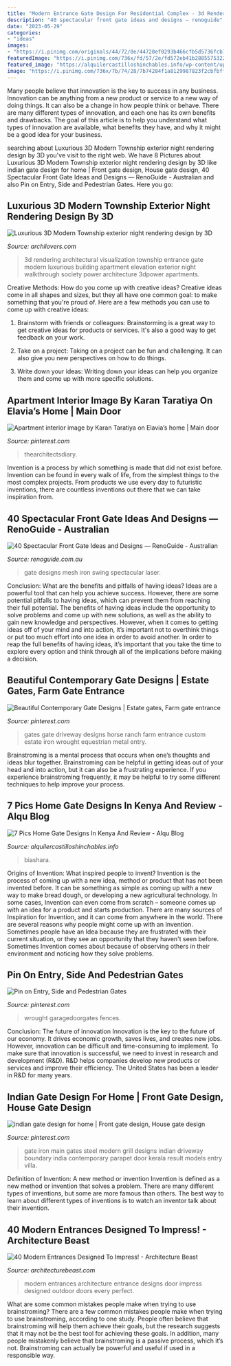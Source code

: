 ```yaml
---
title: "Modern Entrance Gate Design For Residential Complex - 3d Rendering Architectural Visualization Township Entrance Gate Modern Luxurious Building Apartment Elevation Exterior Night Walkthrough Society Power Architecture 3dpower Apartments"
description: "40 spectacular front gate ideas and designs — renoguide"
date: "2023-05-29"
categories:
- "ideas"
images:
- "https://i.pinimg.com/originals/44/72/0e/44720ef0293b466cfb5d5736fcb753ff.jpg"
featuredImage: "https://i.pinimg.com/736x/fd/57/2e/fd572eb41b2885575322a20989e10fa0.jpg"
featured_image: "https://alquilercastilloshinchables.info/wp-content/uploads/2020/06/Automatic-electric-Gates-Kenya-–-Top-Security-Technologies.png"
image: "https://i.pinimg.com/736x/7b/74/28/7b74284f1a8129987823f2cbfbff3723.jpg"
---
```



Many people believe that innovation is the key to success in any business. Innovation can be anything from a new product or service to a new way of doing things. It can also be a change in how people think or behave. There are many different types of innovation, and each one has its own benefits and drawbacks. The goal of this article is to help you understand what types of innovation are available, what benefits they have, and why it might be a good idea for your business.

	

		
searching about Luxurious 3D Modern Township exterior night rendering design by 3D you've visit to the right web. We have 8 Pictures about Luxurious 3D Modern Township exterior night rendering design by 3D like indian gate design for home | Front gate design, House gate design, 40 Spectacular Front Gate Ideas and Designs — RenoGuide - Australian and also Pin on Entry, Side and Pedestrian Gates. Here you go:
		
    
## Luxurious 3D Modern Township Exterior Night Rendering Design By 3D

<img loading=lazy src="https://cdn.archilovers.com/projects/b_730_95fee3af-5d99-4195-ab69-35532632b883.jpg" onerror="this.onerror=null;this.src='https://tse3.mm.bing.net/th?id=OIP.14-RCQ3UqnmopdnwOtPxSAHaEK&amp;pid=15.1';" alt="Luxurious 3D Modern Township exterior night rendering design by 3D">

_Source: archilovers.com_

>3d rendering architectural visualization township entrance gate modern luxurious building apartment elevation exterior night walkthrough society power architecture 3dpower apartments. 

	

Creative Methods: How do you come up with creative ideas?
Creative ideas come in all shapes and sizes, but they all have one common goal: to make something that you're proud of. Here are a few methods you can use to come up with creative ideas:
1. Brainstorm with friends or colleagues: Brainstorming is a great way to get creative ideas for products or services. It's also a good way to get feedback on your work.

2. Take on a project: Taking on a project can be fun and challenging. It can also give you new perspectives on how to do things.

3. Write down your ideas: Writing down your ideas can help you organize them and come up with more specific solutions.

    
## Apartment Interior Image By Karan Taratiya On Elavia’s Home | Main Door

<img loading=lazy src="https://i.pinimg.com/originals/44/72/0e/44720ef0293b466cfb5d5736fcb753ff.jpg" onerror="this.onerror=null;this.src='https://tse2.mm.bing.net/th?id=OIP.CA8eBlzZASB0HJD2coDIKAHaJ3&amp;pid=15.1';" alt="Apartment interior image by Karan Taratiya on Elavia’s home | Main door">

_Source: pinterest.com_

>thearchitectsdiary. 

	

Invention is a process by which something is made that did not exist before. Invention can be found in every walk of life, from the simplest things to the most complex projects. From products we use every day to futuristic inventions, there are countless inventions out there that we can take inspiration from.

    
## 40 Spectacular Front Gate Ideas And Designs — RenoGuide - Australian

<img loading=lazy src="https://images.squarespace-cdn.com/content/v1/55bebb51e4b036c52ebe8c45/1553554093677-ZW5U9B7LMQ6ZP39F1ES1/ke17ZwdGBToddI8pDm48kEH0YThi_jOUuR-U-cnAcb1Zw-zPPgdn4jUwVcJE1ZvWQUxwkmyExglNqGp0IvTJZUJFbgE-7XRK3dMEBRBhUpy447-SdJl59XH70ZCNpWHK9FAHHFPtjhhWB8D48OQUFzW68Yi5TkK-eBdm8VBv1mw/iron+mesh+swing+gate" onerror="this.onerror=null;this.src='https://tse2.mm.bing.net/th?id=OIP.z_zVCQP0QJtZIGrdWCylCwHaLH&amp;pid=15.1';" alt="40 Spectacular Front Gate Ideas and Designs — RenoGuide - Australian">

_Source: renoguide.com.au_

>gate designs mesh iron swing spectacular laser. 

	

Conclusion: What are the benefits and pitfalls of having ideas?
Ideas are a powerful tool that can help you achieve success. However, there are some potential pitfalls to having ideas, which can prevent them from reaching their full potential. The benefits of having ideas include the opportunity to solve problems and come up with new solutions, as well as the ability to gain new knowledge and perspectives. However, when it comes to getting ideas off of your mind and into action, it’s important not to overthink things or put too much effort into one idea in order to avoid another. In order to reap the full benefits of having ideas, it’s important that you take the time to explore every option and think through all of the implications before making a decision.

    
## Beautiful Contemporary Gate Designs | Estate Gates, Farm Gate Entrance

<img loading=lazy src="https://i.pinimg.com/736x/7b/74/28/7b74284f1a8129987823f2cbfbff3723.jpg" onerror="this.onerror=null;this.src='https://tse4.mm.bing.net/th?id=OIP.eye6q-MlxDkIlhFBztjCHwHaFa&amp;pid=15.1';" alt="Beautiful Contemporary Gate Designs | Estate gates, Farm gate entrance">

_Source: pinterest.com_

>gates gate driveway designs horse ranch farm entrance custom estate iron wrought equestrian metal entry. 

	

Brainstroming is a mental process that occurs when one’s thoughts and ideas blur together. Brainstroming can be helpful in getting ideas out of your head and into action, but it can also be a frustrating experience. If you experience brainstroming frequently, it may be helpful to try some different techniques to help improve your process.

    
## 7 Pics Home Gate Designs In Kenya And Review - Alqu Blog

<img loading=lazy src="https://alquilercastilloshinchables.info/wp-content/uploads/2020/06/Automatic-electric-Gates-Kenya-–-Top-Security-Technologies.png" onerror="this.onerror=null;this.src='https://tse2.mm.bing.net/th?id=OIP.97uiulyutxrvWGQL0K0dMwHaJ4&amp;pid=15.1';" alt="7 Pics Home Gate Designs In Kenya And Review - Alqu Blog">

_Source: alquilercastilloshinchables.info_

>biashara. 

	

Origins of Invention: What inspired people to invent?
Invention is the process of coming up with a new idea, method or product that has not been invented before. It can be something as simple as coming up with a new way to make bread dough, or developing a new agricultural technology. In some cases, Invention can even come from scratch – someone comes up with an idea for a product and starts production. There are many sources of Inspiration for Invention, and it can come from anywhere in the world.
There are several reasons why people might come up with an Invention. Sometimes people have an Idea because they are frustrated with their current situation, or they see an opportunity that they haven't seen before. Sometimes Invention comes about because of observing others in their environment and noticing how they solve problems.

    
## Pin On Entry, Side And Pedestrian Gates

<img loading=lazy src="https://i.pinimg.com/originals/f5/d5/4d/f5d54dd02e361fc7ba772fc98d7aa887.jpg" onerror="this.onerror=null;this.src='https://tse1.mm.bing.net/th?id=OIP.ZjkNo_0KRt48tJmAPNUJGwHaJ4&amp;pid=15.1';" alt="Pin on Entry, Side and Pedestrian Gates">

_Source: pinterest.com_

>wrought garagedoorgates fences. 

	

Conclusion: The future of innovation
Innovation is the key to the future of our economy. It drives economic growth, saves lives, and creates new jobs. However, innovation can be difficult and time-consuming to implement. To make sure that innovation is successful, we need to invest in research and development (R&D). R&D helps companies develop new products or services and improve their efficiency.
The United States has been a leader in R&D for many years.

    
## Indian Gate Design For Home | Front Gate Design, House Gate Design

<img loading=lazy src="https://i.pinimg.com/736x/fd/57/2e/fd572eb41b2885575322a20989e10fa0.jpg" onerror="this.onerror=null;this.src='https://tse1.mm.bing.net/th?id=OIP.cHStFjH7LZyWR92UPuVrpgHaFj&amp;pid=15.1';" alt="indian gate design for home | Front gate design, House gate design">

_Source: pinterest.com_

>gate iron main gates steel modern grill designs indian driveway boundary india contemporary parapet door kerala result models entry villa. 

	

Definition of Invention: A new method or invention
Invention is defined as a new method or invention that solves a problem. There are many different types of inventions, but some are more famous than others. The best way to learn about different types of inventions is to watch an inventor talk about their invention.

    
## 40 Modern Entrances Designed To Impress! - Architecture Beast

<img loading=lazy src="https://architecturebeast.com/wp-content/uploads/2014/03/40_Modern_Entrances_Designed_To_Impress_featured_on_architecture_beast_32.jpg" onerror="this.onerror=null;this.src='https://tse3.mm.bing.net/th?id=OIP.zDR3NGb61uyOBkA1kFISLQHaKa&amp;pid=15.1';" alt="40 Modern Entrances Designed To Impress! - Architecture Beast">

_Source: architecturebeast.com_

>modern entrances architecture entrance designs door impress designed outdoor doors every perfect. 

	

What are some common mistakes people make when trying to use brainstroming?
There are a few common mistakes people make when trying to use brainstroming, according to one study. People often believe that brainstroming will help them achieve their goals, but the research suggests that it may not be the best tool for achieving these goals. In addition, many people mistakenly believe that brainstroming is a passive process, which it’s not. Brainstroming can actually be powerful and useful if used in a responsible way.

